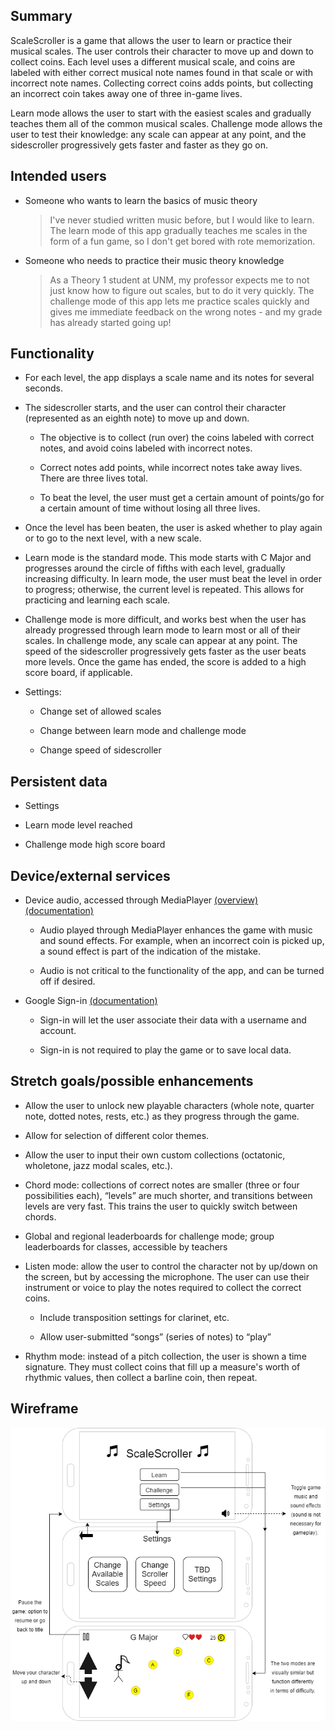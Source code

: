 ## Summary

ScaleScroller is a game that allows the user to learn or practice their musical scales. The user controls their character to move up and down to collect coins. Each level uses a different musical scale, and coins are labeled with either correct musical note names found in that scale or with incorrect note names. Collecting correct coins adds points, but collecting an incorrect coin takes away one of three in-game lives.

Learn mode allows the user to start with the easiest scales and gradually teaches them all of the common musical scales. Challenge mode allows the user to test their knowledge: any scale can appear at any point, and the sidescroller progressively gets faster and faster as they go on.


## Intended users

* Someone who wants to learn the basics of music theory

    > I've never studied written music before, but I would like to learn. The learn mode of this app gradually teaches me scales in the form of a fun game, so I don't get bored with rote memorization.

* Someone who needs to practice their music theory knowledge

	> As a Theory 1 student at UNM, my professor expects me to not just know how to figure out scales, but to do it very quickly. The challenge mode of this app lets me practice scales quickly and gives me immediate feedback on the wrong notes - and my grade has already started going up!

## Functionality

* For each level, the app displays a scale name and its notes for several seconds.

* The sidescroller starts, and the user can control their character (represented as an eighth note) to move up and down.

	* The objective is to collect (run over) the coins labeled with correct notes, and avoid coins labeled with incorrect notes.

	* Correct notes add points, while incorrect notes take away lives. There are three lives total.

	* To beat the level, the user must get a certain amount of points/go for a certain amount of time without losing all three lives.

* Once the level has been beaten, the user is asked whether to play again or to go to the next level, with a new scale. 

* Learn mode is the standard mode. This mode starts with C Major and progresses around the circle of fifths with each level, gradually increasing difficulty. In learn mode, the user must beat the level in order to progress; otherwise, the current level is repeated. This allows for practicing and learning each scale.

* Challenge mode is more difficult, and works best when the user has already progressed through learn mode to learn most or all of their scales. In challenge mode, any scale can appear at any point. The speed of the sidescroller progressively gets faster as the user beats more levels. Once the game has ended, the score is added to a high score board, if applicable.

* Settings:

	* Change set of allowed scales
	
	* Change between learn mode and challenge mode
	
	* Change speed of sidescroller

## Persistent data

* Settings

* Learn mode level reached

* Challenge mode high score board
    
## Device/external services

* Device audio, accessed through MediaPlayer [(overview)](https://developer.android.com/guide/topics/media/mediaplayer) [(documentation)](https://developer.android.com/reference/android/media/MediaPlayer)

	* Audio played through MediaPlayer enhances the game with music and sound effects. For example, when an incorrect coin is picked up, a sound effect is part of the indication of the mistake.

	* Audio is not critical to the functionality of the app, and can be turned off if desired.

* Google Sign-in [(documentation)](https://developers.google.com/identity/sign-in/android/start-integrating)

	* Sign-in will let the user associate their data with a username and account.
	
	* Sign-in is not required to play the game or to save local data.  


## Stretch goals/possible enhancements 

* Allow the user to unlock new playable characters (whole note, quarter note, dotted notes, rests, etc.) as they progress through the game.

* Allow for selection of different color themes.

* Allow the user to input their own custom collections (octatonic, wholetone, jazz modal scales, etc.).

* Chord mode: collections of correct notes are smaller (three or four possibilities each), “levels” are much shorter, and transitions between levels are very fast. This trains the user to quickly switch between chords.

* Global and regional leaderboards for challenge mode; group leaderboards for classes, accessible by teachers

* Listen mode: allow the user to control the character not by up/down on the screen, but by accessing the microphone. The user can use their instrument or voice to play the notes required to collect the correct coins.

	* Include transposition settings for clarinet, etc.
	
	* Allow user-submitted “songs” (series of notes) to “play”
	
* Rhythm mode: instead of a pitch collection, the user is shown a time signature. They must collect coins that fill up a measure's worth of rhythmic values, then collect a barline coin, then repeat.

## Wireframe

![SoundScroller Wireframe](img/wireframe.png)
